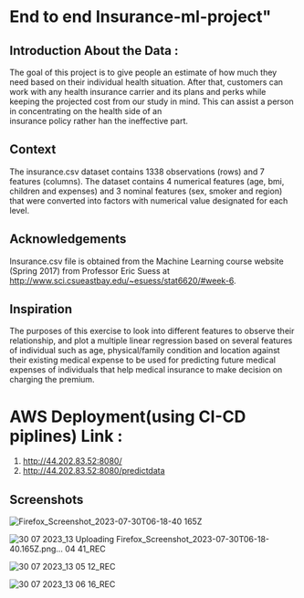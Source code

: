 # End to end Insurance-ml-project" 

 ## Introduction About the Data :
  The goal of this project is to give people an estimate of how much they need based on
  their individual health situation. After that, customers can work with any health 
  insurance carrier and its plans and perks while keeping the projected cost from our 
  study in mind. This can assist a person in concentrating on the health side of an   
  insurance policy rather han the ineffective part.

## Context
The insurance.csv dataset contains 1338 observations (rows) and 7 features (columns). The dataset contains 4 numerical features (age, bmi, children and expenses) and 3 nominal features (sex, smoker and region) that were converted into factors with numerical value designated for each level.

## Acknowledgements
Insurance.csv file is obtained from the Machine Learning course website (Spring 2017) from Professor Eric Suess at http://www.sci.csueastbay.edu/~esuess/stat6620/#week-6.

## Inspiration
The purposes of this exercise to look into different features to observe their relationship, and plot a multiple linear regression based on several features of individual such as age, physical/family condition and location against their existing medical expense to be used for predicting future medical expenses of individuals that help medical insurance to make decision on charging the premium.


# AWS Deployment(using CI-CD piplines) Link :
1. http://44.202.83.52:8080/
2. http://44.202.83.52:8080/predictdata

## Screenshots


![Firefox_Screenshot_2023-07-30T06-18-40 165Z](https://github.com/extremeVinay/insurance-ml-project/assets/105208245/72ea0ad3-f6b4-402c-9b12-6671f90561b0)


![30 07 2023_13 ![Uploading Firefox_Screenshot_2023-07-30T06-18-40.165Z.png…]()
04 41_REC](https://github.com/extremeVinay/insurance-ml-project/assets/105208245/0b305da0-37ce-421c-a8d9-7b73416347bf)

![30 07 2023_13 05 12_REC](https://github.com/extremeVinay/insurance-ml-project/assets/105208245/5f601ccc-9412-4680-840c-dc3d6277d5df)

![30 07 2023_13 06 16_REC](https://github.com/extremeVinay/insurance-ml-project/assets/105208245/b2efb238-dad5-4f83-8271-3aa865aa86d9)





